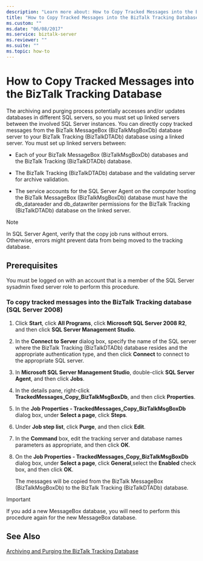 ```yaml
---
description: "Learn more about: How to Copy Tracked Messages into the BizTalk Tracking Database"
title: "How to Copy Tracked Messages into the BizTalk Tracking Database"
ms.custom: ""
ms.date: "06/08/2017"
ms.service: biztalk-server
ms.reviewer: ""
ms.suite: ""
ms.topic: how-to
---
```

# How to Copy Tracked Messages into the BizTalk Tracking Database
The archiving and purging process potentially accesses and/or updates databases in different SQL servers, so you must set up linked servers between the involved SQL Server instances. You can directly copy tracked messages from the BizTalk MessageBox (BizTalkMsgBoxDb) database server to your BizTalk Tracking (BizTalkDTADb) database using a linked server. You must set up linked servers between:  
  
-   Each of your BizTalk MessageBox (BizTalkMsgBoxDb) databases and the BizTalk Tracking (BizTalkDTADb) database.  
  
-   The BizTalk Tracking (BizTalkDTADb) database and the validating server for archive validation.  
  
-   The service accounts for the SQL Server Agent on the computer hosting the BizTalk MessageBox (BizTalkMsgBoxDb) database must have the db_datareader and db_datawriter permissions for the BizTalk Tracking (BizTalkDTADb) database on the linked server.  
  
> [!NOTE]
>  In SQL Server Agent, verify that the copy job runs without errors. Otherwise, errors might prevent data from being moved to the tracking database.  
  
## Prerequisites  
 You must be logged on with an account that is a member of the SQL Server sysadmin fixed server role to perform this procedure.  
  
### To copy tracked messages into the BizTalk Tracking database (SQL Server 2008)  
  
1.  Click **Start**, click **All Programs**, click **Microsoft SQL Server 2008 R2**, and then click **SQL Server Management Studio**.  
  
2.  In the **Connect to Server** dialog box, specify the name of the SQL server where the BizTalk Tracking (BizTalkDTADb) database resides and the appropriate authentication type, and then click **Connect** to connect to the appropriate SQL server.  
  
3.  In **Microsoft SQL Server Management Studio**, double-click **SQL Server Agent**, and then click **Jobs**.  
  
4.  In the details pane, right-click **TrackedMessages_Copy_BizTalkMsgBoxDb**, and then click **Properties**.  
  
5.  In the **Job Properties - TrackedMessages_Copy_BizTalkMsgBoxDb** dialog box, under **Select a page**, click **Steps**.  
  
6.  Under **Job step list**, click **Purge**, and then click **Edit**.  
  
7.  In the **Command** box, edit the tracking server and database names parameters as appropriate, and then click **OK**.  
  
8.  On the **Job Properties - TrackedMessages_Copy_BizTalkMsgBoxDb** dialog box, under **Select a page**, click **General**,select the **Enabled** check box, and then click **OK**.  
  
     The messages will be copied from the BizTalk MessageBox (BizTalkMsgBoxDb) to the BizTalk Tracking (BizTalkDTADb) database.  
  
> [!IMPORTANT]
>  If you add a new MessageBox database, you will need to perform this procedure again for the new MessageBox database.  
  
## See Also  
 [Archiving and Purging the BizTalk Tracking Database](../core/archiving-and-purging-the-biztalk-tracking-database.md)
